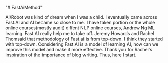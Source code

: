 "# FastAiMethod" 

Ai/Robot was kind of dream when I was a child. I eventually came across Fast.AI and AI became so close to me.
I have taken portion or the whole online courses(mostly audit) diffent NLP online courses, Andrew Ng ML learning.
Fast.AI really help me to take off. Jeremy Howards and Rachel Thomsaid that methodology of Fast.ai is from top-down. I think they started with top-down. Considering Fast.AI is a model of learning AI, how can we improve this model and make it more effective. Thank you for Rachel's inspiration of the importance of blog writing. Thus, here I start.








